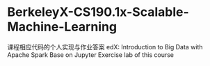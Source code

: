 # BerkeleyX-CS190.1x-Scalable-Machine-Learning
课程相应代码的个人实现与作业答案
edX: Introduction to Big Data with Apache Spark
Base on Jupyter
Exercise lab of this course
